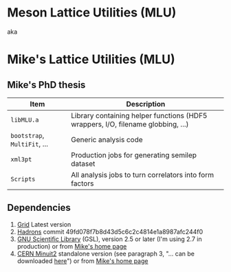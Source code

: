 # Meson Lattice Utilities (MLU)
aka
# Mike's Lattice Utilities (MLU)

## Mike's PhD thesis

Item | Description
| --- | ---
`libMLU.a` | Library containing helper functions (HDF5 wrappers, I/O, filename globbing, ...) 
`bootstrap`, `MultiFit`, ... | Generic analysis code  
`xml3pt` | Production jobs for generating semilep dataset
`Scripts` | All analysis jobs to turn correlators into form factors

## Dependencies

1. [Grid] Latest version
2. [Hadrons] commit 49fd078f7b8d43d5c6c2c4814e1a8987afc244f0
3. [GNU Scientific Library][gsl] (GSL), version 2.5 or later (I'm using 2.7 in production) or from [Mike's home page][MikeGSL]
4. [CERN Minuit2][minuit2] standalone version (see paragraph 3, "... can be downloaded [here]") or from [Mike's home page][MikeMinuit2]

[grid]: https://github.com/paboyle/Grid
[hadrons]: https://github.com/aportelli/Hadrons
[gsl]: https://www.gnu.org/software/gsl/
[minuit2]: https://seal.web.cern.ch/seal/MathLibs/Minuit2/html/index.html
[here]: https://seal.web.cern.ch/seal/MathLibs/Minuit2/Minuit2.tar.gz
[MikeMinuit2]: https://www2.ph.ed.ac.uk/~s1786208/Minuit2-5.34.14.tar.gz
[MikeGSL]: https://www2.ph.ed.ac.uk/~s1786208/gsl-2.7.tar.gz
